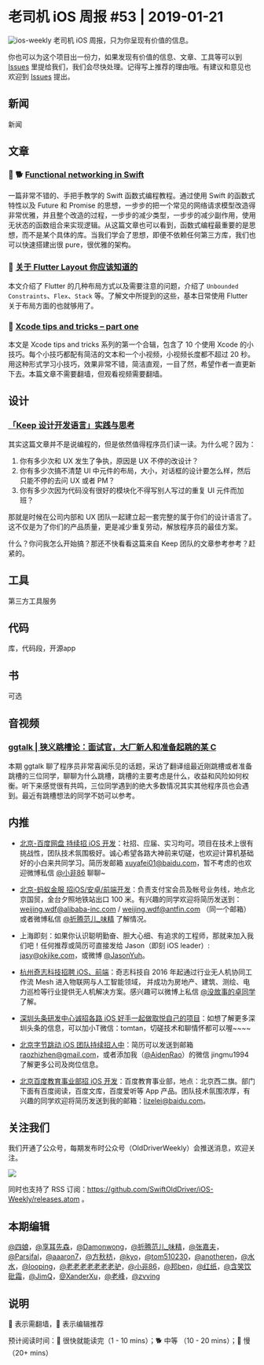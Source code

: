 # 老司机 iOS 周报 #53 | 2019-01-21

![ios-weekly](https://github.com/SwiftOldDriver/iOS-Weekly/blob/master/assets/ios-weekly.png?raw=true)
老司机 iOS 周报，只为你呈现有价值的信息。

你也可以为这个项目出一份力，如果发现有价值的信息、文章、工具等可以到 [Issues](https://github.com/SwiftOldDriver/iOS-Weekly/issues) 里提给我们，我们会尽快处理。记得写上推荐的理由哦。有建议和意见也欢迎到 [Issues](https://github.com/SwiftOldDriver/iOS-Weekly/issues) 提出。

## 新闻

新闻


## 文章

### 🌟 🐕 [Functional networking in Swift](https://www.swiftbysundell.com/posts/functional-networking-in-swift)

一篇非常不错的、手把手教学的 Swift 函数式编程教程。通过使用 Swift 的函数式特性以及 Future 和 Promise 的思想，一步步的把一个常见的网络请求模型改造得非常优雅，并且整个改造的过程，一步步的减少类型，一步步的减少副作用，使用无状态的函数组合来实现逻辑。从这篇文章也可以看到，函数式编程最重要的是思想，而不是某个具体的库。当我们学会了思想，即便不依赖任何第三方库，我们也可以快速搭建出很 pure，很优雅的架构。

### 🐎 [关于 Flutter Layout 你应该知道的](https://limboy.me/tech/2019/01/11/flutter-layout.html)

本文介绍了 Flutter 的几种布局方式以及需要注意的问题，介绍了 `Unbounded Constraints`、`Flex`、`Stack` 等。了解文中所提到的这些，基本日常使用 Flutter 关于布局方面的也就够用了。

### 🐎 [Xcode tips and tricks – part one](https://www.hackingwithswift.com/articles/166/xcode-tips-and-tricks-part-one)

本文是 Xcode tips and tricks 系列的第一个合辑，包含了 10 个使用 Xcode 的小技巧。每个小技巧都配有简洁的文本和一个小视频，小视频长度都不超过 20 秒。用这种形式学习小技巧，效果非常不错，简洁直观，一目了然，希望作者一直更新下去。本篇文章不需要翻墙，但观看视频需要翻墙。

## 设计

### [「Keep 设计开发语言」实践与思考](https://mp.weixin.qq.com/s/z880jdHhHeJhMjA6GJAaYQ)

其实这篇文章并不是说编程的，但是依然值得程序员们读一读。为什么呢？因为：

1. 你有多少次和 UX 发生了争执，原因是 UX 不停的改设计？
2. 你有多少次搞不清楚 UI 中元件的布局，大小，对话框的设计要怎么样，然后只能不停的去问 UX 或者 PM？
3. 你有多少次因为代码没有很好的模块化不得写别人写过的重复 UI 元件而加班？

那就是时候在公司内部和 UX 团队一起建立起一套完整的属于你们的设计语言了。这不仅是为了你们的产品质量，更是减少重复劳动，解放程序员的最佳方案。

什么？你问我怎么开始搞？那还不快看看这篇来自 Keep 团队的文章参考参考？赶紧的。

## 工具

第三方工具服务

## 代码

库，代码段，开源app

## 书

可选

## 音视频

###  [ggtalk | 狭义跳槽论：面试官，大厂新人和准备起跳的某 C](https://talk.swift.gg/12)
本期 ggtalk 聊了程序员非常喜闻乐见的话题，采访了翻译组最近刚跳槽或者准备跳槽的三位同学，聊聊为什么跳槽，跳槽的主要考虑是什么，收益和风险如何权衡。听下来感觉很有共鸣，三位同学遇到的绝大多数情况其实其他程序员也会遇到。最近有跳槽想法的同学不妨可以参考。

## 内推

- [北京-百度网盘 持续招 iOS 开发](https://talent.baidu.com/external/baidu/index.html#/jobDetail/2/102507)：社招、应届、实习均可。项目在技术上很有挑战性，团队技术氛围极好。诚心希望各路大神前来切磋，也欢迎计算机基础好的小白来共同学习。简历发邮箱 xuyafei01@baidu.com，暂不考虑的也欢迎微博私信 [@小非86](https://weibo.com/xuyafei86) 聊聊~

- [北京-蚂蚁金服 招iOS/安卓/前端开发](https://job.alibaba.com/zhaopin/position_detail.htm?trace=qrcode_share&positionCode=GP031268&from=timeline&isappinstalled=0)：负责支付宝会员及帐号业务线，地点北京国贸，金台夕照地铁站出口 100 米。有兴趣的同学欢迎将简历发送到：weijing.wdf@alibaba-inc.com / weijing.wdf@antfin.com （同一个邮箱）或者微博私信 [@折腾范儿_味精](https://weibo.com/agvicking) 了解情况。

- 上海即刻：如果你认识聪明勤奋、胆大心细、有追求的工程师，那就来加入我们吧！任何推荐或简历可直接发给 Jason（即刻 iOS leader）: jasy@okjike.com，或微博 [@JasonYuh](https://weibo.com/jasonyuh)。

- [杭州奇志科技招聘 iOS、前端](https://www.lagou.com/gongsi/34872.html)：奇志科技自 2016 年起通过行业无人机协同工作流 Mesh 进入物联网与人工智能领域， 并成功为房地产、建筑、测绘、电力巡检等行业提供无人机解决方案。感兴趣可以微博上私信 [@没故事的卓同学](https://weibo.com/u/1926303682) 了解。

- [深圳头条研发中心诚招各路 iOS 好手一起做取悦自己的项目](https://job.toutiao.com/2018/spring_referral/?token=alPR8WCv8nnnc5QqtsyKjw%3D%3D&key=MTY1MDMsMTg0MTQsMjA1MjAsMTk1NjEsMTU2ODksMTc0ODk%3D)：如想了解更多深圳头条的信息，可以加小T微信：tomtan，切磋技术和聊情怀都可以喔~~~~

- [北京字节跳动 iOS 团队持续招人中](https://job.toutiao.com/society)：简历可以发送到邮箱 raozhizhen@gmail.com，或者添加我（[@AidenRao](https://weibo.com/AidenRao)）的微信 jingmu1994 了解更多公司及岗位信息。

- [北京百度教育事业部招 iOS 开发](https://www.baidu.com/s?wd=百度)：百度教育事业部，地点：北京西二旗。部门下面有百度阅读，百度文库，百度爱听等 App 产品。团队技术氛围浓厚，有兴趣的同学欢迎将简历发送到我的邮箱：lizelei@baidu.com。

## 关注我们

我们开通了公众号，每期发布时公众号（OldDriverWeekly）会推送消息，欢迎关注。

![](https://github.com/SwiftOldDriver/iOS-Weekly/blob/master/assets/qrcode_for_wechat.jpg?raw=true)

同时也支持了 RSS 订阅：https://github.com/SwiftOldDriver/iOS-Weekly/releases.atom 。

## 本期编辑

[@四娘](https://kemchenj.github.io)，[@享耳先森](https://github.com/iblacksun)，[@Damonwong](https://weibo.com/damonone)，[@折腾范儿_味精](http://weibo.com/agvicking)，[@张嘉夫](https://weibo.com/2949394297)，[@Parsifal](https://weibo.com/parsifalchang)，[@aaaron7](https://weibo.com/aaaron7)，[@方秋枋](https://weibo.com/100mango)，[@kyo](https://github.com/KyoLi)，[@tom510230](https://xiaozhuanlan.com/u/6682065345)，[@anotheren](https://anotheren.com)，[@水水](https://www.xuyanlan.com)，[@looping](https://github.com/looping)，[@老老老老老老老驴](https://weibo.com/u/6090610445)，[@小非86](https://weibo.com/xuyafei86)，[@邦ben](http://weibo.com/linwenbang)，[@红纸](https://github.com/nianran)，[@含笑饮砒霜](http://chinafish.news)，[@JimQ](https://github.com/waz0820)，[@XanderXu](https://github.com/XanderXu)，[@老峰](https://github.com/GesanTung)，[@zvving](https://github.com/zvving)

## 说明

🚧 表示需翻墙，🌟 表示编辑推荐

预计阅读时间：🐎 很快就能读完（1 - 10 mins）；🐕 中等 （10 - 20 mins）；🐢 慢（20+ mins）
